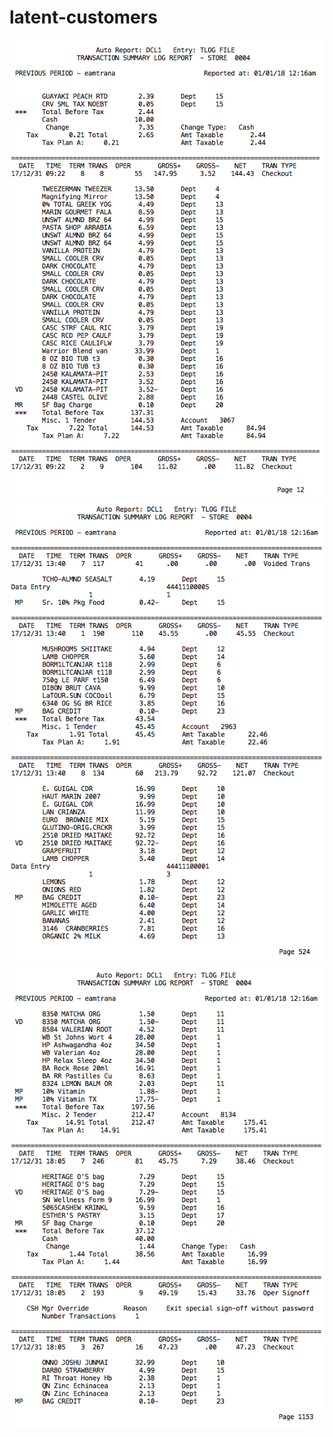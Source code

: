 # latent-customers


<p align="middle">
<img src = "./img/TLOG1.png">
<img src = "./img/TLOG2.png">
<img src = "./img/TLOG3.png">
</p>                     